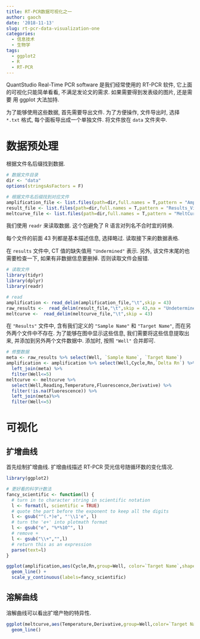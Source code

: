 ```yaml
---
title: RT-PCR数据可视化之一
author: gaoch
date: '2018-11-13'
slug: rt-pcr-data-visualization-one
categories:
  - 信息技术
  - 生物学
tags:
  - ggplot2
  - R
  - RT-PCR
---
```


QuantStudio Real-Time PCR software 是我们经常使用的 RT-PCR 软件, 它上面的可视化只能简单看看, 不满足发论文的需求. 如果需要得到发表级的图片, 还是需要 用 ggplot 大法加持.

为了能够使用这些数据, 首先需要导出文件. 为了方便操作, 文件导出时, 选择 `*.txt` 格式, 每个面板导出成一个单独文件. 将文件放在 `data` 文件夹中.

# 数据预处理

根据文件名后缀找到数据.


``` r
# 数据文件目录
dir <- "data"
options(stringsAsFactors = F)

# 根据文件名后缀找到对应文件
amplification_file <- list.files(path=dir,full.names = T,pattern = "Amplification Data_ViiA7_export.txt")
result_file <- list.files(path=dir,full.names = T,pattern = "Results_ViiA7_export.txt")
meltcurve_file <- list.files(path=dir,full.names = T,pattern = "MeltCurve Data_ViiA7_export.txt")
```

我们使用 `readr` 来读取数据. 这个包避免了 R 语言对列名不合时宜的转换. 

每个文件的前面 43 列都是基本描述信息, 选择略过. 读取接下来的数据表格.

在 `results` 文件中, CT 值的缺失值用 `"Undermined"` 表示. 另外, 该文件末尾的也需要检查一下, 如果有非数据信息要删掉. 否则读取文件会报错.


``` r
# 读取文件
library(tidyr)
library(dplyr)
library(readr)

# read
amplification <- read_delim(amplification_file,"\t",skip = 43)
raw_results <-  read_delim(result_file,"\t",skip = 43,na = "Undetermined")
meltcurve <-  read_delim(meltcurve_file,"\t",skip = 43)
```


在 `"Results"` 文件中, 含有我们定义的 `"Sample Name"` 和 `"Target Name"`, 而在另外两个文件中不存在. 为了能够在图中显示这些信息, 我们需要将这些信息提取出来, 并添加到另外两个文件数据中. 添加时, 按照 `"Well"` 合并即可.



``` r
# 修整数据
meta <- raw_results %>% select(Well, `Sample Name`, `Target Name`)
amplification <- amplification %>% select(Well,Cycle,Rn,`Delta Rn`) %>%  
  left_join(meta) %>%
  filter(Well<=5)
meltcurve <- meltcurve %>% 
  select(Well,Reading,Temperature,Fluorescence,Derivative) %>% 
  filter(!is.na(Fluorescence)) %>%
  left_join(meta)%>%
  filter(Well<=5)
```

# 可视化

## 扩增曲线

首先绘制扩增曲线. 扩增曲线描述 RT-PCR 荧光信号随循环数的变化情况.


``` r
library(ggplot2)

# 更好看的科学计数法
fancy_scientific <- function(l) {
  # turn in to character string in scientific notation
  l <- format(l, scientific = TRUE)
  # quote the part before the exponent to keep all the digits
  l <- gsub("^(.*)e", "'\\1'e", l)
  # turn the 'e+' into plotmath format
  l <- gsub("e", "%*%10^", l)
  # remove +
  l <- gsub("\\+","",l)
  # return this as an expression
  parse(text=l)
}

ggplot(amplification,aes(Cycle,Rn,group=Well, color=`Target Name`,shape=`Sample Name`)) + 
  geom_line() +
  scale_y_continuous(labels=fancy_scientific)
```

## 溶解曲线

溶解曲线可以看出扩增产物的特异性.


``` r
ggplot(meltcurve,aes(Temperature,Derivative,group=Well,color=`Target Name`)) + 
  geom_line()
```

